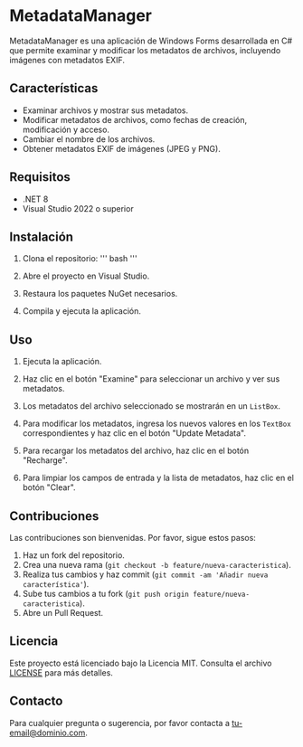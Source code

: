 # MetadataManager

MetadataManager es una aplicación de Windows Forms desarrollada en C# que permite examinar y modificar los metadatos de archivos, incluyendo imágenes con metadatos EXIF.

## Características

- Examinar archivos y mostrar sus metadatos.
- Modificar metadatos de archivos, como fechas de creación, modificación y acceso.
- Cambiar el nombre de los archivos.
- Obtener metadatos EXIF de imágenes (JPEG y PNG).

## Requisitos

- .NET 8
- Visual Studio 2022 o superior

## Instalación

1. Clona el repositorio:
    ''' bash
   '''
   
2. Abre el proyecto en Visual Studio.

3. Restaura los paquetes NuGet necesarios.

4. Compila y ejecuta la aplicación.

## Uso

1. Ejecuta la aplicación.

2. Haz clic en el botón "Examine" para seleccionar un archivo y ver sus metadatos.

3. Los metadatos del archivo seleccionado se mostrarán en un `ListBox`.

4. Para modificar los metadatos, ingresa los nuevos valores en los `TextBox` correspondientes y haz clic en el botón "Update Metadata".

5. Para recargar los metadatos del archivo, haz clic en el botón "Recharge".

6. Para limpiar los campos de entrada y la lista de metadatos, haz clic en el botón "Clear".

## Contribuciones

Las contribuciones son bienvenidas. Por favor, sigue estos pasos:

1. Haz un fork del repositorio.
2. Crea una nueva rama (`git checkout -b feature/nueva-caracteristica`).
3. Realiza tus cambios y haz commit (`git commit -am 'Añadir nueva característica'`).
4. Sube tus cambios a tu fork (`git push origin feature/nueva-caracteristica`).
5. Abre un Pull Request.

## Licencia

Este proyecto está licenciado bajo la Licencia MIT. Consulta el archivo [LICENSE](LICENSE) para más detalles.

## Contacto

Para cualquier pregunta o sugerencia, por favor contacta a [tu-email@dominio.com](mailto:tu-email@dominio.com).
